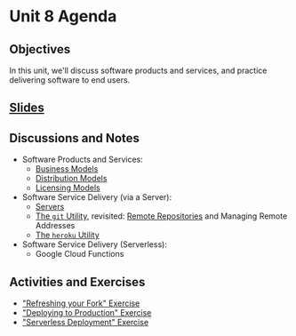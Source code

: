 # Unit 8 Agenda

## Objectives

In this unit, we'll discuss software products and services, and practice delivering software to end users.

## [Slides](https://docs.google.com/presentation/d/1h4Hnpp3zZaJisjz-xolOpkhP4kZyodAK3ajZCIinIXI/edit?usp=sharing)

## Discussions and Notes

  + Software Products and Services:
    + [Business Models](/notes/software.md#business-models)
    + [Distribution Models](/notes/software.md#distribution-models)
    + [Licensing Models](/notes/software.md#licensing-models)
  + Software Service Delivery (via a Server):
    + [Servers](/notes/servers.md)
    + [The `git` Utility](/notes/git.md), revisited: [Remote Repositories](/notes/git.md#remote-repositories) and Managing Remote Addresses
    + [The `heroku` Utility](/notes/heroku.md)
  + Software Service Delivery (Serverless):
    + Google Cloud Functions

## Activities and Exercises

  + ["Refreshing your Fork" Exercise](/exercises/refresh-fork.md)
  + ["Deploying to Production" Exercise](/exercises/deploy-production.md)
  + ["Serverless Deployment" Exercise](/exercises/deploy-serverless.md)
